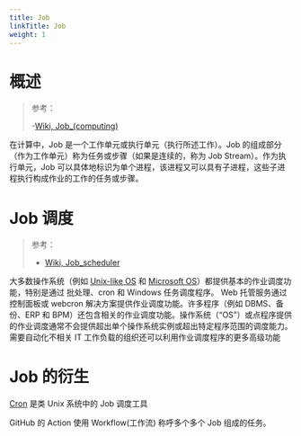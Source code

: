 ```yaml
---
title: Job
linkTitle: Job
weight: 1
---
```


# 概述

> 参考：
>
> -[Wiki, Job_(computing)](https://en.wikipedia.org/wiki/Job_(computing))

在计算中，Job 是一个工作单元或执行单元（执行所述工作）。Job 的组成部分（作为工作单元）称为任务或步骤（如果是连续的，称为 Job Stream）。作为执行单元，Job 可以具体地标识为单个进程，该进程又可以具有子进程，这些子进程执行构成作业的工作的任务或步骤。

# Job 调度

> 参考：
>
> - [Wiki, Job_scheduler](https://en.wikipedia.org/wiki/Job_scheduler)

大多数操作系统（例如 [Unix-like OS](/docs/1.操作系统/Operating%20system/Unix-like%20OS/Unix-like%20OS.md) 和 [Microsoft OS](/docs/1.操作系统/Operating%20system/Microsoft%20OS/Microsoft%20OS.md)）都提供基本的作业调度功能，特别是通过 批处理、cron 和 Windows 任务调度程序。 Web 托管服务通过控制面板或 webcron 解决方案提供作业调度功能。许多程序（例如 DBMS、备份、ERP 和 BPM）还包含相关的作业调度功能。操作系统（“OS”）或点程序提供的作业调度通常不会提供超出单个操作系统实例或超出特定程序范围的调度能力。需要自动化不相关 IT 工作负载的组织还可以利用作业调度程序的更多高级功能

# Job 的衍生

[Cron](/docs/1.操作系统/Linux%20管理/Linux%20系统管理工具/Cron.md) 是类 Unix 系统中的 Job 调度工具

GitHub 的 Action 使用 Workflow(工作流) 称呼多个多个 Job 组成的任务。
